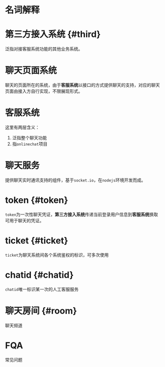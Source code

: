# 名词解释

# 第三方接入系统 {#third}
泛指对接客服系统功能的其他业务系统。

# 聊天页面系统
聊天的页面所在的系统，由于**客服系统**以接口的方式提供聊天的支持，对应的聊天页面由接入方自行实现，不限展现形式。

# 客服系统
这里有两层含义：
1. 泛指整个聊天功能
2. 指`onlinechat`项目

# 聊天服务
提供聊天实时通讯支持的组件，基于`socket.io`，在`nodejs`环境开发而成。


# token {#token}
`token`为一次性聊天凭证，**第三方接入系统**传递当前登录用户信息到**客服系统**换取可用于聊天的凭证。

# ticket {#ticket}
`ticket`为聊天系统间各个系统鉴权的标识，可多次使用

# chatid {#chatid}
`chatid`唯一标识某一次的人工客服服务

# 聊天房间 {#room}
聊天频道

# FQA 
常见问题